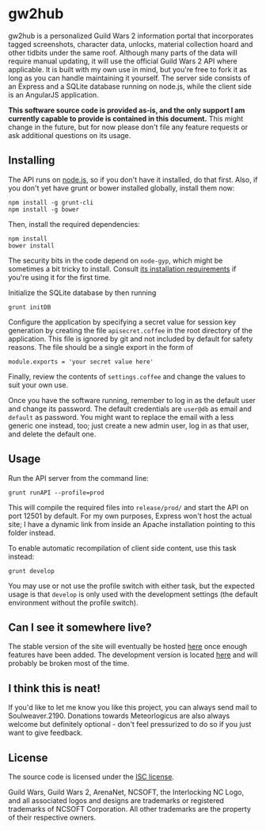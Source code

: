 gw2hub
======
gw2hub is a personalized Guild Wars 2 information portal that incorporates tagged screenshots, character data,
unlocks, material collection hoard and other tidbits under the same roof. Although many parts of the data will
require manual updating, it will use the official Guild Wars 2 API where applicable. It is built with my own use in
mind, but you're free to fork it as long as you can handle maintaining it yourself. The server side consists of an
Express and a SQLite database running on node.js, while the client side is an AngularJS application.

**This software source code is provided as-is, and the only support I am currently capable to provide is contained in this
document.** This might change in the future, but for now please don't file any feature requests or ask additional
questions on its usage.

Installing
----------
The API runs on [node.js](http://nodejs.org/), so if you don't have it installed, do that first. Also, if you don't yet
have grunt or bower installed globally, install them now:

    npm install -g grunt-cli
    npm install -g bower
    
Then, install the required dependencies:

    npm install
    bower install
    
The security bits in the code depend on `node-gyp`, which might be sometimes a bit tricky to install. Consult
[its installation requirements](https://github.com/TooTallNate/node-gyp/) if you're using it for the first time.

Initialize the SQLite database by then running

    grunt initDB
    
Configure the application by specifying a secret value for session key generation by creating the file
`apisecret.coffee` in the root directory of the application. This file is ignored by git and not included by default
for safety reasons. The file should be a single export in the form of

    module.exports = 'your secret value here'

Finally, review the contents of `settings.coffee` and change the values to suit your own use.

Once you have the software running, remember to log in as the default user and change its password. The default
credentials are `user@db` as email and `default` as password. You might want to replace the email with a less generic
one instead, too; just create a new admin user, log in as that user, and delete the default one.

Usage
-----
Run the API server from the command line:

    grunt runAPI --profile=prod
    
This will compile the required files into `release/prod/` and start the API on port 12501 by default.
For my own purposes, Express won't host the actual site; I have a dynamic link from inside an Apache installation
pointing to this folder instead.

To enable automatic recompilation of client side content, use this task instead:

    grunt develop
    
You may use or not use the profile switch with either task, but the expected usage is that `develop` is only used with
the development settings (the default environment without the profile switch).

Can I see it somewhere live?
----------------------------
The stable version of the site will eventually be hosted [here](http://soul-weaver.tk/gw2/) once enough features have
been added. The development version is located [here](http://soul-weaver.tk/gw2_edge/) and will probably be broken
most of the time.

I think this is neat!
---------------------
If you'd like to let me know you like this project, you can always send mail to Soulweaver.2190. Donations towards
Meteorlogicus are also always welcome but definitely optional - don't feel pressurized to do so if you just want
to give feedback.

License
-------
The source code is licensed under the [ISC license](http://www.isc.org/downloads/software-support-policy/isc-license/).

Guild Wars, Guild Wars 2, ArenaNet, NCSOFT, the Interlocking NC Logo, and all associated logos and designs are
trademarks or registered trademarks of NCSOFT Corporation. All other trademarks are the property of their respective
owners.
